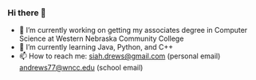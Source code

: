 ### Hi there 👋


- 🔭 I’m currently working on getting my associates degree in Computer Science at Western Nebraska Community College
- 🌱 I’m currently learning Java, Python, and C++
- 📫 How to reach me: siah.drews@gmail.com (personal email)
                       andrews77@wncc.edu (school email)
